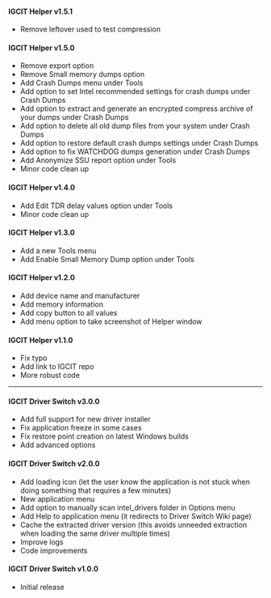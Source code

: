 #### IGCIT Helper v1.5.1
* Remove leftover used to test compression

#### IGCIT Helper v1.5.0
* Remove export option
* Remove Small memory dumps option
* Add Crash Dumps menu under Tools
* Add option to set Intel recommended settings for crash dumps under Crash Dumps
* Add option to extract and generate an encrypted compress archive of your dumps under Crash Dumps
* Add option to delete all old dump files from your system under Crash Dumps
* Add option to restore default crash dumps settings under Crash Dumps
* Add option to fix WATCHDOG dumps generation under Crash Dumps
* Add Anonymize SSU report option under Tools
* Minor code clean up

#### IGCIT Helper v1.4.0
* Add Edit TDR delay values option under Tools
* Minor code clean up

#### IGCIT Helper v1.3.0
* Add a new Tools menu
* Add Enable Small Memory Dump option under Tools

#### IGCIT Helper v1.2.0
* Add device name and manufacturer
* Add memory information
* Add copy button to all values
* Add menu option to take screenshot of Helper window

#### IGCIT Helper v1.1.0
* Fix typo
* Add link to IGCIT repo
* More robust code

---

#### IGCIT Driver Switch v3.0.0
* Add full support for new driver installer
* Fix application freeze in some cases
* Fix restore point creation on latest Windows builds
* Add advanced options

#### IGCIT Driver Switch v2.0.0
* Add loading icon (let the user know the application is not stuck when doing something that requires a few minutes)
* New application menu
* Add option to manually scan intel_drivers folder in Options menu
* Add Help to application menu (it redirects to Driver Switch Wiki page)
* Cache the extracted driver version (this avoids unneeded extraction when loading the same driver multiple times)
* Improve logs
* Code improvements

#### IGCIT Driver Switch v1.0.0
* Initial release
